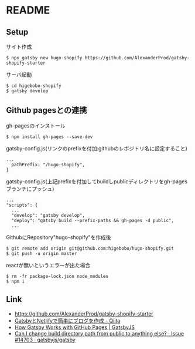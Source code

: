 # README

## Setup

サイト作成

    $ npx gatsby new hugo-shopify https://github.com/AlexanderProd/gatsby-shopify-starter

サーバ起動

    $ cd higebobo-shopify
    $ gatsby develop

## Github pagesとの連携

gh-pagesのインストール

    $ npm install gh-pages --save-dev

gatsby-config.js(リンクのprefixを付加:githubのレポジトリ名に設定すること)

    ...
      pathPrefix: "/hugo-shopify",
    }

gatsby-config.js(上記prefixを付加してbuildしpublicディレクトリをgh-pagesブランチにプッシュ)

    ...
    "scripts": {
      ...
      "develop": "gatsby develop",
      "deploy": "gatsby build --prefix-paths && gh-pages -d public",
      ...

GithubにRepository"hugo-shopify"を作成後

    $ git remote add origin git@github.com:higebobo/hugo-shopify.git
    $ git push -u origin master
            
reactが無いというエラーが出た場合

    $ rm -fr package-lock.json node_modules
    $ npm i

## Link

* [ https://github\.com/AlexanderProd/gatsby\-shopify\-starter
](https://www.gatsbyjs.org/starters/AlexanderProd/gatsby-shopify-starter/)
* [GatsbyとNetlifyで簡単にブログを作成 \- Qiita](https://qiita.com/k-penguin-sato/items/7554e5e7e90aa10ae225)
* [How Gatsby Works with GitHub Pages \| GatsbyJS](https://www.gatsbyjs.org/docs/how-gatsby-works-with-github-pages/)
* [Can I change build directory path from public to anything else? · Issue \#14703 · gatsbyjs/gatsby](https://github.com/gatsbyjs/gatsby/issues/14703)
